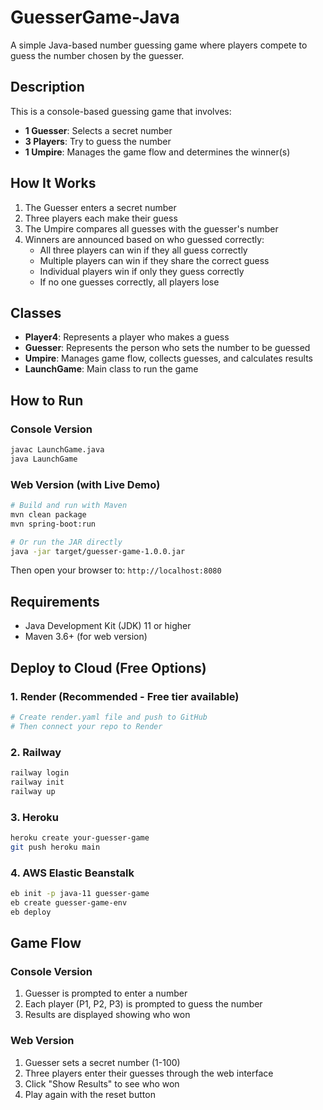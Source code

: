 # GuesserGame-Java

A simple Java-based number guessing game where players compete to guess the number chosen by the guesser.

## Description

This is a console-based guessing game that involves:
- **1 Guesser**: Selects a secret number
- **3 Players**: Try to guess the number
- **1 Umpire**: Manages the game flow and determines the winner(s)

## How It Works

1. The Guesser enters a secret number
2. Three players each make their guess
3. The Umpire compares all guesses with the guesser's number
4. Winners are announced based on who guessed correctly:
   - All three players can win if they all guess correctly
   - Multiple players can win if they share the correct guess
   - Individual players win if only they guess correctly
   - If no one guesses correctly, all players lose

## Classes

- **Player4**: Represents a player who makes a guess
- **Guesser**: Represents the person who sets the number to be guessed
- **Umpire**: Manages game flow, collects guesses, and calculates results
- **LaunchGame**: Main class to run the game

## How to Run

### Console Version
```bash
javac LaunchGame.java
java LaunchGame
```

### Web Version (with Live Demo)
```bash
# Build and run with Maven
mvn clean package
mvn spring-boot:run

# Or run the JAR directly
java -jar target/guesser-game-1.0.0.jar
```

Then open your browser to: `http://localhost:8080`

## Requirements

- Java Development Kit (JDK) 11 or higher
- Maven 3.6+ (for web version)

## Deploy to Cloud (Free Options)

### 1. **Render** (Recommended - Free tier available)
```bash
# Create render.yaml file and push to GitHub
# Then connect your repo to Render
```

### 2. **Railway**
```bash
railway login
railway init
railway up
```

### 3. **Heroku**
```bash
heroku create your-guesser-game
git push heroku main
```

### 4. **AWS Elastic Beanstalk**
```bash
eb init -p java-11 guesser-game
eb create guesser-game-env
eb deploy
```

## Game Flow

### Console Version
1. Guesser is prompted to enter a number
2. Each player (P1, P2, P3) is prompted to guess the number
3. Results are displayed showing who won

### Web Version
1. Guesser sets a secret number (1-100)
2. Three players enter their guesses through the web interface
3. Click "Show Results" to see who won
4. Play again with the reset button
